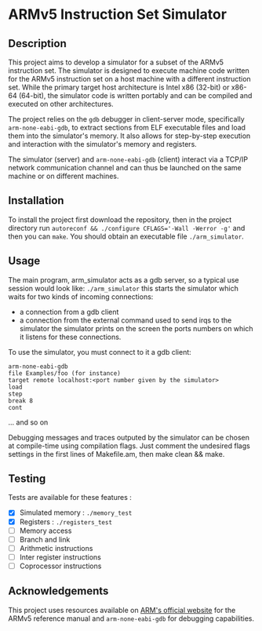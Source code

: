 # ARMv5 Instruction Set Simulator

## Description

This project aims to develop a simulator for a subset of the ARMv5 instruction set. The simulator is designed to execute machine code written for the ARMv5 instruction set on a host machine with a different instruction set. While the primary target host architecture is Intel x86 (32-bit) or x86-64 (64-bit), the simulator code is written portably and can be compiled and executed on other architectures.

The project relies on the `gdb` debugger in client-server mode, specifically `arm-none-eabi-gdb`, to extract sections from ELF executable files and load them into the simulator's memory. It also allows for step-by-step execution and interaction with the simulator's memory and registers.

The simulator (server) and `arm-none-eabi-gdb` (client) interact via a TCP/IP network communication channel and can thus be launched on the same machine or on different machines.

## Installation

To install the project first download the repository, then in the project directory run `autoreconf && ./configure CFLAGS='-Wall -Werror -g'` and then you can `make`. You should obtain an executable file `./arm_simulator`.

## Usage

The main program, arm_simulator acts as a gdb server, so a typical use session
would look like:
`./arm_simulator`
this starts the simulator which waits for two kinds of incoming connections:
- a connection from a gdb client
- a connection from the external command used to send irqs to the simulator
the simulator prints on the screen the ports numbers on which it listens for
these connections.

To use the simulator, you must connect to it a gdb client:
```gdb
arm-none-eabi-gdb
file Examples/foo (for instance)
target remote localhost:<port number given by the simulator>
load
step
break 8
cont
```
... and so on

Debugging messages and traces outputed by the simulator can be chosen at
compile-time using compilation flags. Just comment the undesired flags settings
in the first lines of Makefile.am, then make clean && make.

## Testing

Tests are available for these features :
- [X] Simulated memory : `./memory_test`
- [X] Registers : `./registers_test`
- [ ] Memory access
- [ ] Branch and link
- [ ] Arithmetic instructions
- [ ] Inter register instructions
- [ ] Coprocessor instructions

## Acknowledgements

This project uses resources available on [ARM's official website](https://www.arm.com) for the ARMv5 reference manual and `arm-none-eabi-gdb` for debugging capabilities.

